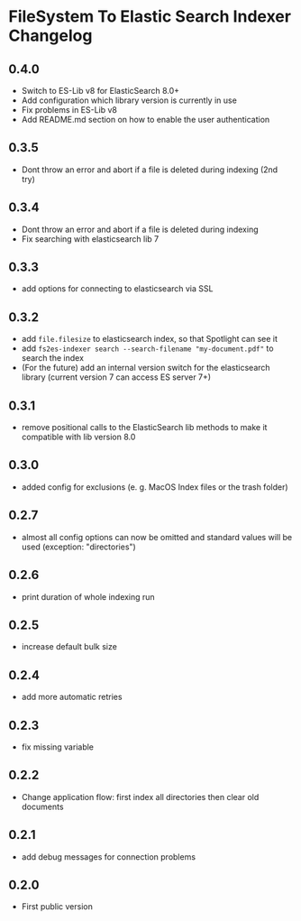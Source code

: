 # FileSystem To Elastic Search Indexer Changelog

## 0.4.0
- Switch to ES-Lib v8 for ElasticSearch 8.0+
- Add configuration which library version is currently in use
- Fix problems in ES-Lib v8
- Add README.md section on how to enable the user authentication

## 0.3.5
- Dont throw an error and abort if a file is deleted during indexing (2nd try)

## 0.3.4
- Dont throw an error and abort if a file is deleted during indexing
- Fix searching with elasticsearch lib 7

## 0.3.3
- add options for connecting to elasticsearch via SSL

## 0.3.2
- add `file.filesize` to elasticsearch index, so that Spotlight can see it
- add `fs2es-indexer search --search-filename "my-document.pdf"` to search the index
- (For the future) add an internal version switch for the elasticsearch library (current version 7 can access ES server 7+)

## 0.3.1
- remove positional calls to the ElasticSearch lib methods to make it compatible with lib version 8.0

## 0.3.0
- added config for exclusions (e. g. MacOS Index files or the trash folder)

## 0.2.7
- almost all config options can now be omitted and standard values will be used (exception: "directories")

## 0.2.6
- print duration of whole indexing run

## 0.2.5
- increase default bulk size

## 0.2.4
- add more automatic retries

## 0.2.3
- fix missing variable

## 0.2.2
- Change application flow: first index all directories then clear old documents

## 0.2.1
- add debug messages for connection problems

## 0.2.0
- First public version